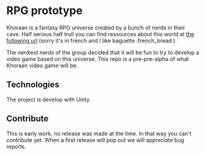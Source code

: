 # RPG prototype

Khoraan is a fantasy RPG universe created by a bunch of nerds in their cave. Half serious half troll you can find ressources about this world at [the following url](https://norcisrasp.ddns.net/jdrpz) (sorry it's in french and I like baguette :french_bread:).

The nerdiest nerds of the group decided that it will be fun to try to develop a video game based on this universe. This repo is a pre-pre-alpha of what Khoraan video game will be.

## Technologies

The project is develop with Unity.

## Contribute

This is early work, no release was made at the time. In that way you can't contribute yet. When a first release will pop out we will appreciate bug reports.